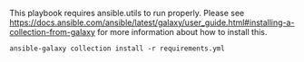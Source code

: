 This playbook requires ansible.utils to run properly. Please see https://docs.ansible.com/ansible/latest/galaxy/user_guide.html#installing-a-collection-from-galaxy for more information about how to install this.

```
ansible-galaxy collection install -r requirements.yml
```